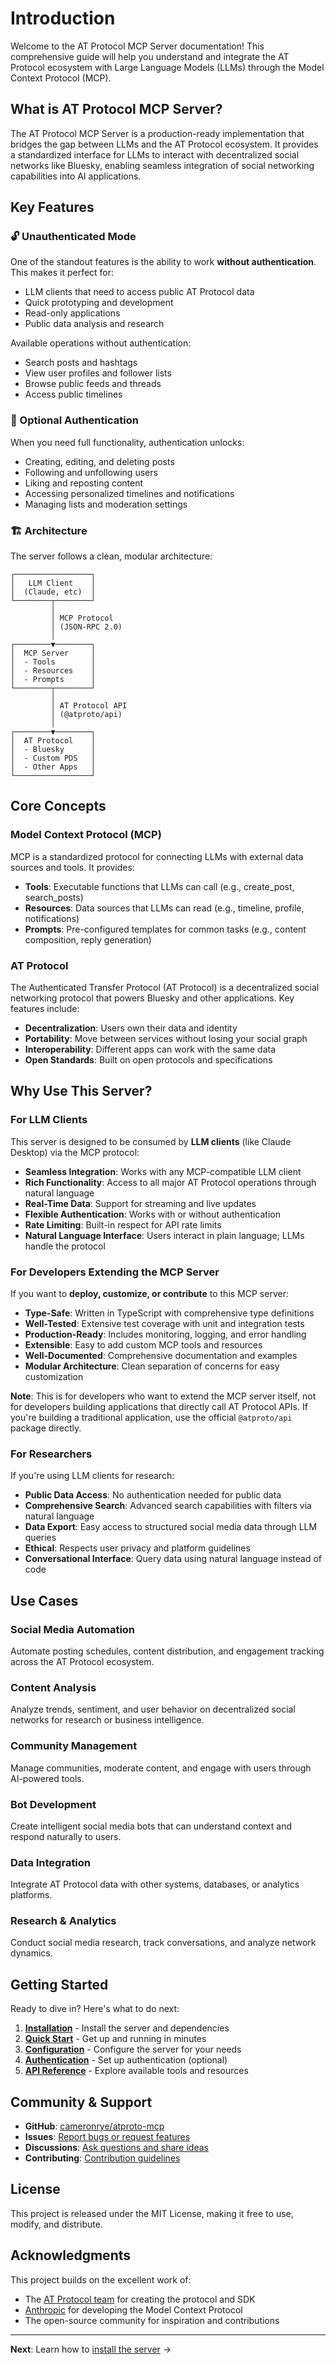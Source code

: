 # Introduction

Welcome to the AT Protocol MCP Server documentation! This comprehensive guide will help you understand and integrate the AT Protocol ecosystem with Large Language Models (LLMs) through the Model Context Protocol (MCP).

## What is AT Protocol MCP Server?

The AT Protocol MCP Server is a production-ready implementation that bridges the gap between LLMs and the AT Protocol ecosystem. It provides a standardized interface for LLMs to interact with decentralized social networks like Bluesky, enabling seamless integration of social networking capabilities into AI applications.

## Key Features

### 🔓 Unauthenticated Mode
One of the standout features is the ability to work **without authentication**. This makes it perfect for:
- LLM clients that need to access public AT Protocol data
- Quick prototyping and development
- Read-only applications
- Public data analysis and research

Available operations without authentication:
- Search posts and hashtags
- View user profiles and follower lists
- Browse public feeds and threads
- Access public timelines

### 🔐 Optional Authentication
When you need full functionality, authentication unlocks:
- Creating, editing, and deleting posts
- Following and unfollowing users
- Liking and reposting content
- Accessing personalized timelines and notifications
- Managing lists and moderation settings

### 🏗️ Architecture

The server follows a clean, modular architecture:

```
┌─────────────────┐
│   LLM Client    │
│  (Claude, etc)  │
└────────┬────────┘
         │
         │ MCP Protocol
         │ (JSON-RPC 2.0)
         │
┌────────▼────────┐
│  MCP Server     │
│  - Tools        │
│  - Resources    │
│  - Prompts      │
└────────┬────────┘
         │
         │ AT Protocol API
         │ (@atproto/api)
         │
┌────────▼────────┐
│  AT Protocol    │
│  - Bluesky      │
│  - Custom PDS   │
│  - Other Apps   │
└─────────────────┘
```

## Core Concepts

### Model Context Protocol (MCP)

MCP is a standardized protocol for connecting LLMs with external data sources and tools. It provides:

- **Tools**: Executable functions that LLMs can call (e.g., create_post, search_posts)
- **Resources**: Data sources that LLMs can read (e.g., timeline, profile, notifications)
- **Prompts**: Pre-configured templates for common tasks (e.g., content composition, reply generation)

### AT Protocol

The Authenticated Transfer Protocol (AT Protocol) is a decentralized social networking protocol that powers Bluesky and other applications. Key features include:

- **Decentralization**: Users own their data and identity
- **Portability**: Move between services without losing your social graph
- **Interoperability**: Different apps can work with the same data
- **Open Standards**: Built on open protocols and specifications

## Why Use This Server?

### For LLM Clients

This server is designed to be consumed by **LLM clients** (like Claude Desktop) via the MCP protocol:

- **Seamless Integration**: Works with any MCP-compatible LLM client
- **Rich Functionality**: Access to all major AT Protocol operations through natural language
- **Real-Time Data**: Support for streaming and live updates
- **Flexible Authentication**: Works with or without authentication
- **Rate Limiting**: Built-in respect for API rate limits
- **Natural Language Interface**: Users interact in plain language; LLMs handle the protocol

### For Developers Extending the MCP Server

If you want to **deploy, customize, or contribute** to this MCP server:

- **Type-Safe**: Written in TypeScript with comprehensive type definitions
- **Well-Tested**: Extensive test coverage with unit and integration tests
- **Production-Ready**: Includes monitoring, logging, and error handling
- **Extensible**: Easy to add custom MCP tools and resources
- **Well-Documented**: Comprehensive documentation and examples
- **Modular Architecture**: Clean separation of concerns for easy customization

**Note**: This is for developers who want to extend the MCP server itself, not for developers building applications that directly call AT Protocol APIs. If you're building a traditional application, use the official `@atproto/api` package directly.

### For Researchers

If you're using LLM clients for research:

- **Public Data Access**: No authentication needed for public data
- **Comprehensive Search**: Advanced search capabilities with filters via natural language
- **Data Export**: Easy access to structured social media data through LLM queries
- **Ethical**: Respects user privacy and platform guidelines
- **Conversational Interface**: Query data using natural language instead of code

## Use Cases

### Social Media Automation
Automate posting schedules, content distribution, and engagement tracking across the AT Protocol ecosystem.

### Content Analysis
Analyze trends, sentiment, and user behavior on decentralized social networks for research or business intelligence.

### Community Management
Manage communities, moderate content, and engage with users through AI-powered tools.

### Bot Development
Create intelligent social media bots that can understand context and respond naturally to users.

### Data Integration
Integrate AT Protocol data with other systems, databases, or analytics platforms.

### Research & Analytics
Conduct social media research, track conversations, and analyze network dynamics.

## Getting Started

Ready to dive in? Here's what to do next:

1. **[Installation](./installation.md)** - Install the server and dependencies
2. **[Quick Start](./getting-started.md)** - Get up and running in minutes
3. **[Configuration](./configuration.md)** - Configure the server for your needs
4. **[Authentication](./authentication.md)** - Set up authentication (optional)
5. **[API Reference](../api/tools.md)** - Explore available tools and resources

## Community & Support

- **GitHub**: [cameronrye/atproto-mcp](https://github.com/cameronrye/atproto-mcp)
- **Issues**: [Report bugs or request features](https://github.com/cameronrye/atproto-mcp/issues)
- **Discussions**: [Ask questions and share ideas](https://github.com/cameronrye/atproto-mcp/discussions)
- **Contributing**: [Contribution guidelines](../contributing.md)

## License

This project is released under the MIT License, making it free to use, modify, and distribute.

## Acknowledgments

This project builds on the excellent work of:
- The [AT Protocol team](https://github.com/bluesky-social/atproto) for creating the protocol and SDK
- [Anthropic](https://github.com/modelcontextprotocol) for developing the Model Context Protocol
- The open-source community for inspiration and contributions

---

**Next**: Learn how to [install the server](./installation.md) →

